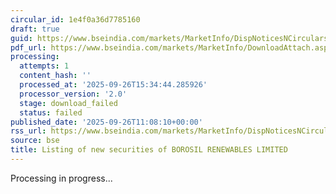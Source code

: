 ```yaml
---
circular_id: 1e4f0a36d7785160
draft: true
guid: https://www.bseindia.com/markets/MarketInfo/DispNoticesNCirculars.aspx?Noticeid={2E97EB7D-C568-4E7D-A793-78746D25F9F3}&noticeno=20250926-28&dt=09/26/2025&icount=28&totcount=73&flag=0
pdf_url: https://www.bseindia.com/markets/MarketInfo/DownloadAttach.aspx?id=20250926-28&attachedId=
processing:
  attempts: 1
  content_hash: ''
  processed_at: '2025-09-26T15:34:44.285926'
  processor_version: '2.0'
  stage: download_failed
  status: failed
published_date: '2025-09-26T11:08:10+00:00'
rss_url: https://www.bseindia.com/markets/MarketInfo/DispNoticesNCirculars.aspx?Noticeid={2E97EB7D-C568-4E7D-A793-78746D25F9F3}&noticeno=20250926-28&dt=09/26/2025&icount=28&totcount=73&flag=0
source: bse
title: Listing of new securities of BOROSIL RENEWABLES LIMITED
---
```


Processing in progress...